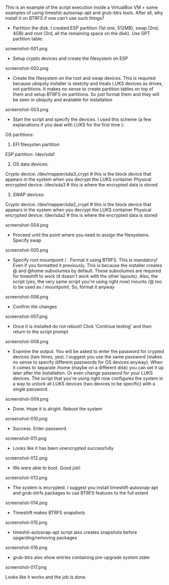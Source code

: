 This is an example of the script execution inside a VirtualBox VM + some examples of using timeshit-autosnap-apt and grub-btrs tools. After all, why install it on BTRFS if one can't use such things?

- Partition the disk. I created ESP partition (1st one, 512MB), swap (2nd, 4GB) and root (3rd, all the remaining space on the disk). Use GPT partition table:

screenshot-001.png

- Setup crypto devices and create the filesystem on ESP

screenshot-002.png

- Create the filesystem on the root and swap devices. This is required because ubiquity installer is sketchy and treats LUKS devices as drives, not partitions. It makes no sense to create partition tables on top of them and setup BTRFS on partitions. So just format them and they will be seen in ubiquity and available for installation

screenshot-003.png

- Start the script and specify the devices. I used this scheme (a few explanations if you deal with LUKS for the first time ):

OS partitions:

1) EFI filesysten partition

ESP partition: /dev/sda1

2) OS data devices:

Crypto device: /dev/mapper/sda3_crypt # this is the block device that appears in the system when you decrypt the LUKS container 
Physical encrypted device: /dev/sda3 # this is where the encrypted data is stored

3) SWAP devices:

Crypto device: /dev/mapper/sda2_crypt # this is the block device that appears in the system when you decrypt the LUKS container
Physical encrypted device: /dev/sda2 # this is where the encrypted data is stored

screenshot-004.png

- Proceed until the point where you need to assign the filesystems. Specify swap

screenshot-005.png

- Specify root mountpoint / . Format it using BTRFS. This is mandatory! Even if you formatted it previously. This is because the installer creates @ and @home subvolumes by default. These subvolumes are required for timeshift to work (it doesn't work with the other layouts). Also, the script (yes, the very same script you're using right now) mounts /@ too to be used as / mountpoint. So, format it anyway

screenshot-006.png

- Confirm the changes

screenshot-007.png

- Once it is installed do not reboot! Click 'Continue testing' and then return to the script prompt

screenshot-008.png

- Examine the output. You will be asked to enter the password for crypted devices (two times, yes). I suggest you use the same password (makes no sense to specify different passwords for OS devices anyway). When it comes to separate /home (maybe on a different disk) you can set it up later after the installation. Or even change password for your LUKS devices. The script that you're using right now configures the system in a way to unlock all LUKS devices (two devices to be specific) with a single password.

screenshot-009.png

- Done. Hope it is alright. Reboot the system

screenshot-010.png

- Success. Enter password.

screenshot-011.png

- Looks like it has been unencrypted successfully

screenshot-012.png

- We were able to boot. Good job!

screenshot-013.png

- The system is encrypted. I suggest you install timeshift-autosnap-apt and grub-btrfs packages to use BTRFS features to the full extent

screenshot-014.png

- Timeshift makes BTRFS snapshots

screenshot-015.png

- timeshit-autosnap-apt script also creates snapshots before upgarding/removing packages

screenshot-016.png

- grub-btrs also show entries containing pre-upgrade system state

screenshot-017.png

Looks like it works and the job is done.